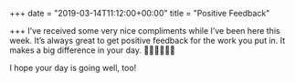 +++
date = "2019-03-14T11:12:00+00:00"
title = "Positive Feedback"

+++
I’ve received some very nice compliments while I’ve been here this week. It’s always great to get positive feedback for the work you put in. It makes a big difference in your day. 👨🏻‍💻🦸🏻‍♂️

I hope your day is going well, too!